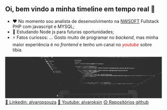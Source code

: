 ## Oi, bem vindo a minha timeline em tempo real 👋

- ❤️ No momento sou analista de desenvolvimento na [NWSOFT](https://www.nwsoft.com.br/) Fullstack PHP com javascript e MYSQL;
- 🌱 Estudando Node js para futuras oportunidades;
- ⚡ Fatos curiosos: ... Gosto muito de programar no *backend*, mas minha maior experiência é no *frontend* e tenho um canal no <span style="color: red">*youtube*</span> sobre tibia.

![GitHub Logo](./computador.jpg)
[🔵 Linkedin: alvaropsouza](https://www.linkedin.com/in/alvaropsouza/)
[🔴 Youtube: alvaroksin](https://www.linkedin.com/in/alvaropsouza/)
[🟡 Repositórios github](https://github.com/alvaropsouza?tab=repositories)

